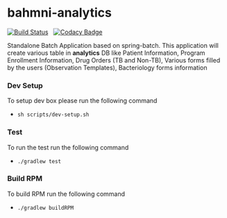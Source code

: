 # bahmni-analytics

[![Build Status](https://travis-ci.org/bahmni-msf/bahmni-analytics.svg?branch=master)](https://snap-ci.com/Bahmni/bahmni-endtb-batch/branch/master)  &nbsp;&nbsp;[![Codacy Badge](https://api.codacy.com/project/badge/Grade/b9c2ce06aa2844b99beccd05746b98bf)](https://www.codacy.com/app/sumanmaity112/bahmni-analytics?utm_source=github.com&amp;utm_medium=referral&amp;utm_content=bahmni-msf/bahmni-analytics&amp;utm_campaign=Badge_Grade)

Standalone Batch Application based on spring-batch. This application will create various table in **analytics** DB like Patient Information, Program Enrollment Information, Drug Orders (TB and Non-TB), Various forms filled by the users (Observation Templates), Bacteriology forms information

### Dev Setup
To setup dev box please run the following command
* ```sh scripts/dev-setup.sh```

### Test
To run the test run the following command
* ```./gradlew test```
### Build RPM
To build RPM run the following command
* ```./gradlew buildRPM```
 
